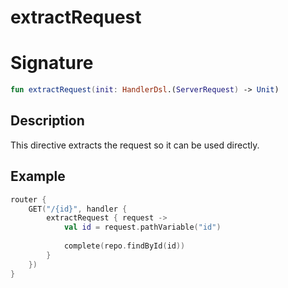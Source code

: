 # extractRequest

# Signature

```kotlin
fun extractRequest(init: HandlerDsl.(ServerRequest) -> Unit)
```

## Description

This directive extracts the request so it can be used directly.

## Example

```kotlin
router {
    GET("/{id}", handler {
        extractRequest { request ->
            val id = request.pathVariable("id")
            
            complete(repo.findById(id))
        }
    })
}
```